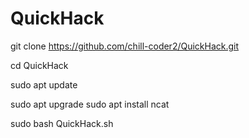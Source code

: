 # QuickHack
git clone https://github.com/chill-coder2/QuickHack.git


cd QuickHack


sudo apt update


sudo apt upgrade sudo apt install ncat


sudo bash QuickHack.sh


